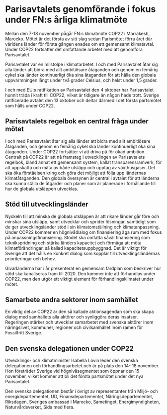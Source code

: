 # Parisavtalets genomförande i fokus under FN:s årliga klimatmöte

Mellan den 7-18 november pågår FN:s klimatmöte COP22 i Marrakesh, Marocko. Mötet är det första av sitt slag sedan Parismötet förra året där världens länder för första gången enades om ett gemensamt klimatavtal. Under COP22 fortsätter det omfattande arbetet med att genomföra Parisavtalet.

Parisavtalet var en milstolpe i klimatarbetet. I och med Parisavtalet åtar sig alla länder att bidra med allt ambitiösare åtaganden och genom en femårig cykel ska länder kontinuerligt öka sina åtaganden för att hålla den globala uppvärmningen långt under två grader Celsius, och helst under 1,5 grader.

I och med EU:s ratifikation av Parisavtalet den 4 oktober har Parisavtalet hunnit träda i kraft till COP22, vilket är tidigare än någon hade trott. Sverige ratificerade avtalet den 13 oktober och deltar därmed i det första partsmötet som hålls under COP22.

## Parisavtalets regelbok en central fråga under mötet

I och med Parisavtalet åtar sig alla länder att bidra med allt ambitiösare åtaganden, och genom en femårig cykel ska länder kontinuerligt öka sina åtaganden. Under COP22 fortsätter vi att driva på för ökad ambition. Centralt på COP22 är att nå framsteg i utvecklingen av Parisavtalets regelbok, bland annat ett gemensamt system, kallat transparensramverk, för att uppskatta och mäta av både utsläpp och upptag av växthusgaser. Det ska öka förståelsen kring och göra det möjligt att följa upp ländernas klimatåtaganden. Den globala översynen är central i avtalet för att länderna ska kunna ställa de åtgärder och planer som är planerade i förhållande till hur de globala utsläppen utvecklas.

## Stöd till utvecklingsländer

Nyckeln till att minska de globala utsläppen är att rikare länder går före och minskar sina utsläpp, samt utvecklar och sprider lösningar, samtidigt som de ger utvecklingsländer stöd i sin klimatomställning och klimatanpassning. Under COP22 kommer en högnivådialog om finansiering äga rum med fokus på anpassningsfinansiering. Stödet ska omfatta såväl finansiering som teknikspridning och stärka länders kapacitet och förmåga att möta klimatförändringar, så kallad kapacitetsuppbyggnad. Det är viktigt för Sverige att det hålls en konkret dialog som kopplar till utvecklingsländernas prioriteringar och behov.

Givarländerna har i år presenterat en gemensam färdplan som beskriver hur stöd ska kanaliseras fram till 2020. Den kommer inte att förhandlas under COP22, men den utgör ett viktigt element för förhandlingsklimatet under mötet.

## Samarbete andra sektorer inom samhället

En viktig del av COP22 är den så kallade aktionsagendan som ska skapa dialog med samhällets alla aktörer och synliggöra deras insatser. Regeringen stärker och utvecklar samarbetet med svenska aktörer inom näringslivet, kommuner, regioner och civilsamhället inom ramen för Fossilfritt Sverige.

## Den svenska delegationen under COP22

Utvecklings- och klimatminister Isabella Lövin leder den svenska delegationen och förhandlingsarbetet och är på plats den 14- 18 november. Hon företräder Sverige vid högnivåsegmentet som öppnar den 15 november, vilket kommer att bli det första partsmötet under det nya Parisavtalet.

Den svenska delegationen består i övrigt av representanter från Miljö- och energidepartementet, UD, Finansdepartementet, Näringsdepartementet, Riksdagen, Sveriges ambassad i Marocko, Sametinget, Energimyndigheten, Naturvårdsverket, Sida med flera.
